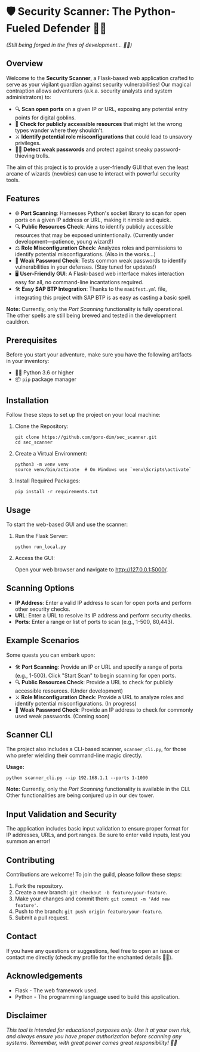 <!DOCTYPE html>
<html lang="en">
<head>
    <meta charset="UTF-8">
    <meta name="viewport" content="width=device-width, initial-scale=1.0">
 
</head>
<body>

<h1>🛡️ Security Scanner: The Python-Fueled Defender 🧙‍♂️</h1>
<p><em>(Still being forged in the fires of development... 🔨🔥)</em></p>

<h2>Overview</h2>
<p>Welcome to the <strong>Security Scanner</strong>, a Flask-based web application crafted to serve as your vigilant guardian against security vulnerabilities! Our magical contraption allows adventurers (a.k.a. security analysts and system administrators) to:</p>

<ul>
    <li>🔍 <strong>Scan open ports</strong> on a given IP or URL, exposing any potential entry points for digital goblins.</li>
    <li>📂 <strong>Check for publicly accessible resources</strong> that might let the wrong types wander where they shouldn't.</li>
    <li>⚔️ <strong>Identify potential role misconfigurations</strong> that could lead to unsavory privileges.</li>
    <li>🕵️‍♂️ <strong>Detect weak passwords</strong> and protect against sneaky password-thieving trolls.</li>
</ul>

<p>The aim of this project is to provide a user-friendly GUI that even the least arcane of wizards (newbies) can use to interact with powerful security tools.</p>

<h2>Features</h2>
<ul>
    <li>🌐 <strong>Port Scanning</strong>: Harnesses Python's socket library to scan for open ports on a given IP address or URL, making it nimble and quick.</li>
    <li>🔍 <strong>Public Resources Check</strong>: Aims to identify publicly accessible resources that may be exposed unintentionally. (Currently under development—patience, young wizard!)</li>
    <li>⚖️ <strong>Role Misconfiguration Check</strong>: Analyzes roles and permissions to identify potential misconfigurations. (Also in the works...)</li>
    <li>🔑 <strong>Weak Password Check</strong>: Tests common weak passwords to identify vulnerabilities in your defenses. (Stay tuned for updates!)</li>
    <li>🖥️ <strong>User-Friendly GUI</strong>: A Flask-based web interface makes interaction easy for all, no command-line incantations required.</li>
    <li>🛠️ <strong>Easy SAP BTP Integration</strong>: Thanks to the <code>manifest.yml</code> file, integrating this project with SAP BTP is as easy as casting a basic spell.</li>
</ul>

<p><strong>Note:</strong> Currently, only the <em>Port Scanning</em> functionality is fully operational. The other spells are still being brewed and tested in the development cauldron.</p>

<h2>Prerequisites</h2>
<p>Before you start your adventure, make sure you have the following artifacts in your inventory:</p>
<ul>
    <li>🧙‍♂️ Python 3.6 or higher</li>
    <li>📦 <code>pip</code> package manager</li>
</ul>

<h2>Installation</h2>
<p>Follow these steps to set up the project on your local machine:</p>

<ol>
    <li>Clone the Repository:
        <pre><code>git clone https://github.com/goro-dim/sec_scanner.git
cd sec_scanner</code></pre>
    </li>
    <li>Create a Virtual Environment:
        <pre><code>python3 -m venv venv
source venv/bin/activate  # On Windows use `venv\Scripts\activate`</code></pre>
    </li>
    <li>Install Required Packages:
        <pre><code>pip install -r requirements.txt</code></pre>
    </li>
</ol>

<h2>Usage</h2>
<p>To start the web-based GUI and use the scanner:</p>
<ol>
    <li>Run the Flask Server:
        <pre><code>python run_local.py</code></pre>
    </li>
    <li>Access the GUI:
        <p>Open your web browser and navigate to <a href="http://127.0.0.1:5000/">http://127.0.0.1:5000/</a>.</p>
    </li>
</ol>

<h2>Scanning Options</h2>
<ul>
    <li><strong>IP Address</strong>: Enter a valid IP address to scan for open ports and perform other security checks.</li>
    <li><strong>URL</strong>: Enter a URL to resolve its IP address and perform security checks.</li>
    <li><strong>Ports</strong>: Enter a range or list of ports to scan (e.g., 1-500, 80,443).</li>
</ul>

<h2>Example Scenarios</h2>
<p>Some quests you can embark upon:</p>
<ul>
    <li>🛠️ <strong>Port Scanning</strong>: Provide an IP or URL and specify a range of ports (e.g., 1-500). Click "Start Scan" to begin scanning for open ports.</li>
    <li>🔍 <strong>Public Resources Check</strong>: Provide a URL to check for publicly accessible resources. (Under development)</li>
    <li>⚔️ <strong>Role Misconfiguration Check</strong>: Provide a URL to analyze roles and identify potential misconfigurations. (In progress)</li>
    <li>🔑 <strong>Weak Password Check</strong>: Provide an IP address to check for commonly used weak passwords. (Coming soon)</li>
</ul>

<h2>Scanner CLI</h2>
<p>The project also includes a CLI-based scanner, <code>scanner_cli.py</code>, for those who prefer wielding their command-line magic directly.</p>
<p><strong>Usage:</strong></p>
<pre><code>python scanner_cli.py --ip 192.168.1.1 --ports 1-1000</code></pre>
<p><strong>Note:</strong> Currently, only the <em>Port Scanning</em> functionality is available in the CLI. Other functionalities are being conjured up in our dev tower.</p>

<h2>Input Validation and Security</h2>
<p>The application includes basic input validation to ensure proper format for IP addresses, URLs, and port ranges. Be sure to enter valid inputs, lest you summon an error!</p>

<h2>Contributing</h2>
<p>Contributions are welcome! To join the guild, please follow these steps:</p>
<ol>
    <li>Fork the repository.</li>
    <li>Create a new branch: <code>git checkout -b feature/your-feature</code>.</li>
    <li>Make your changes and commit them: <code>git commit -m 'Add new feature'</code>.</li>
    <li>Push to the branch: <code>git push origin feature/your-feature</code>.</li>
    <li>Submit a pull request.</li>
</ol>

<h2>Contact</h2>
<p>If you have any questions or suggestions, feel free to open an issue or contact me directly (check my profile for the enchanted details 🧙‍♂️).</p>

<h2>Acknowledgements</h2>
<ul>
    <li>Flask - The web framework used.</li>
    <li>Python - The programming language used to build this application.</li>
</ul>

<h2>Disclaimer</h2>
<p><em>This tool is intended for educational purposes only. Use it at your own risk, and always ensure you have proper authorization before scanning any systems. Remember, with great power comes great responsibility! 🕵️‍♂️</em></p>

</body>
</html>
